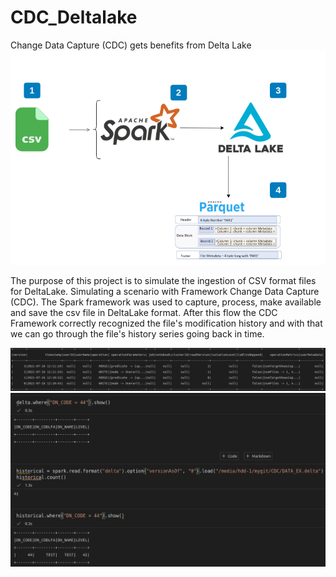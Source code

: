 # CDC_Deltalake
Change Data Capture (CDC) gets benefits from Delta Lake
![Alt text](https://github.com/icarofernandes/CDC_Deltalake/blob/main/fluxo_cdc.png?raw=true "CDC_FLOW")

The purpose of this project is to simulate the ingestion of CSV format files for DeltaLake. Simulating a scenario with Framework Change Data Capture (CDC). The Spark framework was used to capture, process, make available and save the csv file in DeltaLake format. After this flow the CDC Framework correctly recognized the file's modification history and with that we can go through the file's history series going back in time.

![Alt text](https://github.com/icarofernandes/CDC_Deltalake/blob/main/history.png?raw=true "CDC_FLOW")
![Alt text](https://github.com/icarofernandes/CDC_Deltalake/blob/main/files.png?raw=true "CDC_FLOW")



